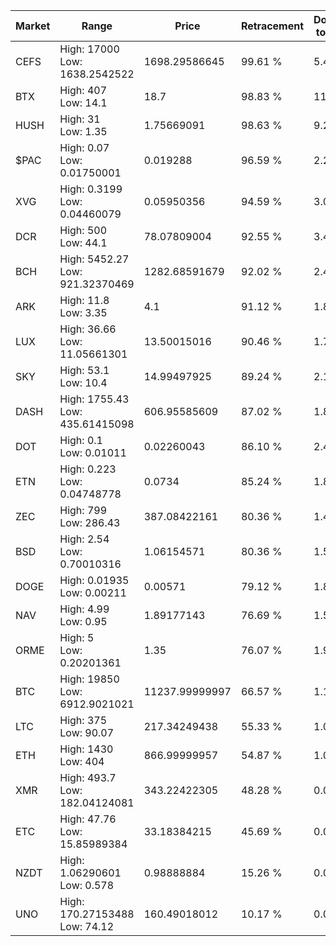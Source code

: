| Market | Range | Price| Retracement | Doubles to 50% |
| --- | --- | --- | --- | --- |
| CEFS | High: 17000<br />Low: 1638.2542522 | 1698.29586645 | 99.61 % | 5.49 |
| BTX | High: 407<br />Low: 14.1 | 18.7 | 98.83 % | 11.26 |
| HUSH | High: 31<br />Low: 1.35 | 1.75669091 | 98.63 % | 9.21 |
| $PAC | High: 0.07<br />Low: 0.01750001 | 0.019288 | 96.59 % | 2.27 |
| XVG | High: 0.3199<br />Low: 0.04460079 | 0.05950356 | 94.59 % | 3.06 |
| DCR | High: 500<br />Low: 44.1 | 78.07809004 | 92.55 % | 3.48 |
| BCH | High: 5452.27<br />Low: 921.32370469 | 1282.68591679 | 92.02 % | 2.48 |
| ARK | High: 11.8<br />Low: 3.35 | 4.1 | 91.12 % | 1.85 |
| LUX | High: 36.66<br />Low: 11.05661301 | 13.50015016 | 90.46 % | 1.77 |
| SKY | High: 53.1<br />Low: 10.4 | 14.99497925 | 89.24 % | 2.12 |
| DASH | High: 1755.43<br />Low: 435.61415098 | 606.95585609 | 87.02 % | 1.80 |
| DOT | High: 0.1<br />Low: 0.01011 | 0.02260043 | 86.10 % | 2.44 |
| ETN | High: 0.223<br />Low: 0.04748778 | 0.0734 | 85.24 % | 1.84 |
| ZEC | High: 799<br />Low: 286.43 | 387.08422161 | 80.36 % | 1.40 |
| BSD | High: 2.54<br />Low: 0.70010316 | 1.06154571 | 80.36 % | 1.53 |
| DOGE | High: 0.01935<br />Low: 0.00211 | 0.00571 | 79.12 % | 1.88 |
| NAV | High: 4.99<br />Low: 0.95 | 1.89177143 | 76.69 % | 1.57 |
| ORME | High: 5<br />Low: 0.20201361 | 1.35 | 76.07 % | 1.93 |
| BTC | High: 19850<br />Low: 6912.9021021 | 11237.99999997 | 66.57 % | 1.19 |
| LTC | High: 375<br />Low: 90.07 | 217.34249438 | 55.33 % | 1.07 |
| ETH | High: 1430<br />Low: 404 | 866.99999957 | 54.87 % | 1.06 |
| XMR | High: 493.7<br />Low: 182.04124081 | 343.22422305 | 48.28 % | 0.00 |
| ETC | High: 47.76<br />Low: 15.85989384 | 33.18384215 | 45.69 % | 0.00 |
| NZDT | High: 1.06290601<br />Low: 0.578 | 0.98888884 | 15.26 % | 0.00 |
| UNO | High: 170.27153488<br />Low: 74.12 | 160.49018012 | 10.17 % | 0.00 |

